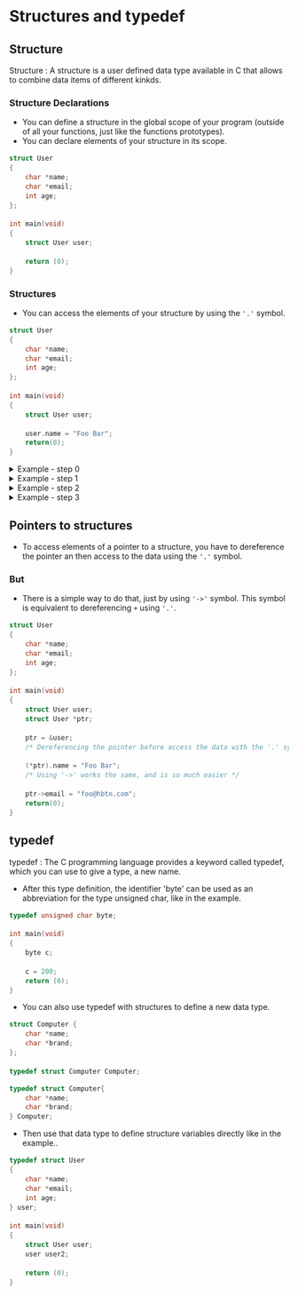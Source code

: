 # Structures and typedef

## Structure
Structure
: A structure is a user defined data type available in C that allows to combine data items of different kinkds.

### Structure Declarations

- You can define a structure in the global scope of your program (outside of all your functions, just like the functions prototypes).
- You can declare elements of your structure in its scope.

```c
struct User
{
    char *name;
    char *email;
    int age;
};

int main(void)
{
    struct User user;

    return (0);
}
```

### Structures

- You can access the elements of your structure by using the `'.'` symbol.

```c
struct User
{
    char *name;
    char *email;
    int age;
};

int main(void)
{
    struct User user;

    user.name = "Foo Bar";
    return(0);
}
```
<details><summary>Example - step 0</summary>

![step0](https://github.com/CarolDianeHA/holbertonschool-low_level_programming/blob/main/structures_typedef/README%20Images/Step0.png)

```c
#include <stdio.h>

struct User
{
    char *name;
    char *email;
    int age;
};

int main(void)
{
    struct User user;

    user.name = "Foo Bar";
    user.email = "foo@hbtn.io";
    user.age = 98;
    return(0);
}
```
</details>

<details><summary>Example - step 1</summary>

![step1](https://github.com/CarolDianeHA/holbertonschool-low_level_programming/blob/main/structures_typedef/README%20Images/Step1.png)

```c
#include <stdio.h>

struct User
{
    char *name;
    char *email;
    int age;
};

int main(void)
{
    struct User user;

    user.name = "Foo Bar";
    user.email = "foo@hbtn.io";
    user.age = 98;
    return(0);
}
```
</details>

<details><summary>Example - step 2</summary>

![stpe2](https://github.com/CarolDianeHA/holbertonschool-low_level_programming/blob/main/structures_typedef/README%20Images/Step2.png)

```c
#include <stdio.h>

struct User
{
    char *name;
    char *email;
    int age;
};

int main(void)
{
    struct User user;

    user.name = "Foo Bar";
    user.email = "foo@hbtn.io";
    user.age = 98;
    return(0);
}
```
</details>

<details><summary>Example - step 3</summary>

![step3](https://github.com/CarolDianeHA/holbertonschool-low_level_programming/blob/main/structures_typedef/README%20Images/Step3.png)

```c
#include <stdio.h>

struct User
{
    char *name;
    char *email;
    int age;
};

int main(void)
{
    struct User user;

    user.name = "Foo Bar";
    user.email = "foo@hbtn.io";
    user.age = 98;
    return(0);
}
```
</details>

## Pointers to structures

- To access elements of a pointer to a structure, you have to dereference the pointer an then access to the data using the `'.'` symbol.

### But
- There is a simple way to do that, just by using `'->'` symbol. This symbol is equivalent to dereferencing `+` using `'.'`.

```c
struct User
{
    char *name;
    char *email;
    int age;
};

int main(void)
{
    struct User user;
    struct User *ptr;

    ptr = &user;
    /* Dereferencing the pointer before access the data with the '.' symbol */

    (*ptr).name = "Foo Bar";
    /* Using '->' works the same, and is so much easier */

    ptr->email = "foo@hbtn.com";
    return(0);
}
```

## typedef
typedef
: The C programming language provides a keyword called typedef, which you can use to give a type, a new name.

- After this type definition, the identifier 'byte' can be used as an abbreviation for the type unsigned char, like in the example.

```c
typedef unsigned char byte;

int main(void)
{
    byte c;

    c = 200;
    return (0);
}
```
- You can also use typedef with structures to define a new data type.

```c
struct Computer {
    char *name;
    char *brand;
};

typedef struct Computer Computer;
```
```c
typedef struct Computer{
    char *name;
    char *brand;
} Computer;
```
- Then use that data type to define structure variables directly like in the example..

```c
typedef struct User
{
    char *name;
    char *email;
    int age;
} user;

int main(void)
{
    struct User user;
    user user2;

    return (0);
}
```